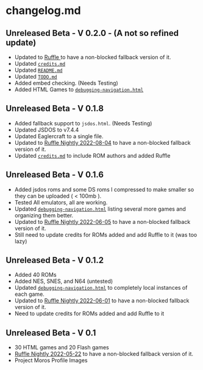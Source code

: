 # changelog.md

## Unreleased Beta - V 0.2.0 - (A not so refined update)

- Updated to [Ruffle ]() to have a non-blocked fallback version of it.
- Updated [`credits.md`](credits.md)
- Updated [`README.md`](README.md)
- Updated [`TODO.md`](TODO.md)
- Added embed checking. (Needs Testing)
- Added HTML Games to [`debugging-navigation.html`](debugging-navigation.html)

## Unreleased Beta - V 0.1.8

- Added fallback support to `jsdos.html`. (Needs Testing)
- Updated JSDOS to v7.4.4
- Updated Eaglercraft to a single file.
- Updated to [Ruffle Nightly 2022-08-04](https://github.com/ruffle-rs/ruffle/releases/tag/nightly-2022-08-04) to have a non-blocked fallback version of it.
- Updated [`credits.md`](credits.md) to include ROM authors and added Ruffle

## Unreleased Beta - V 0.1.6

- Added jsdos roms and some DS roms I compressed to make smaller so they can be uploaded ( < 100mb ).
- Tested All emulators, all are working.
- Updated [`debugging-navigation.html`](debugging-navigation.html) listing several more games and organizing them better.
- Updated to [Ruffle Nightly 2022-06-05](https://github.com/ruffle-rs/ruffle/releases/tag/nightly-2022-06-05) to have a non-blocked fallback version of it.
- Still need to update credits for ROMs added and add Ruffle to it (was too lazy)

## Unreleased Beta - V 0.1.2

- Added 40 ROMs
- Added NES, SNES, and N64 (untested)
- Updated [`debugging-navigation.html`](debugging-navigation.html) to completely local instances of each game.
- Updated to [Ruffle Nightly 2022-06-01](https://github.com/ruffle-rs/ruffle/releases/tag/nightly-2022-06-01) to have a non-blocked fallback version of it.
- Need to update credits for ROMs added and add Ruffle to it

## Unreleased Beta - V 0.1

- 30 HTML games and 20 Flash games
- [Ruffle Nightly 2022-05-22](https://github.com/ruffle-rs/ruffle/releases/tag/nightly-2022-05-22) to have a non-blocked fallback version of it.
- Project Moros Profile Images
